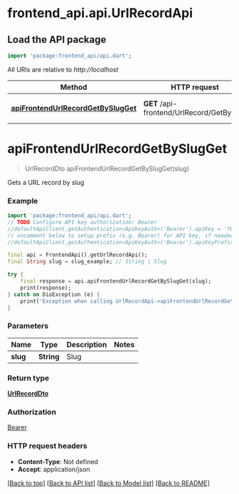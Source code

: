 # frontend_api.api.UrlRecordApi

## Load the API package
```dart
import 'package:frontend_api/api.dart';
```

All URIs are relative to *http://localhost*

Method | HTTP request | Description
------------- | ------------- | -------------
[**apiFrontendUrlRecordGetBySlugGet**](UrlRecordApi.md#apifrontendurlrecordgetbyslugget) | **GET** /api-frontend/UrlRecord/GetBySlug | Gets a URL record by slug


# **apiFrontendUrlRecordGetBySlugGet**
> UrlRecordDto apiFrontendUrlRecordGetBySlugGet(slug)

Gets a URL record by slug

### Example
```dart
import 'package:frontend_api/api.dart';
// TODO Configure API key authorization: Bearer
//defaultApiClient.getAuthentication<ApiKeyAuth>('Bearer').apiKey = 'YOUR_API_KEY';
// uncomment below to setup prefix (e.g. Bearer) for API key, if needed
//defaultApiClient.getAuthentication<ApiKeyAuth>('Bearer').apiKeyPrefix = 'Bearer';

final api = FrontendApi().getUrlRecordApi();
final String slug = slug_example; // String | Slug

try {
    final response = api.apiFrontendUrlRecordGetBySlugGet(slug);
    print(response);
} catch on DioException (e) {
    print('Exception when calling UrlRecordApi->apiFrontendUrlRecordGetBySlugGet: $e\n');
}
```

### Parameters

Name | Type | Description  | Notes
------------- | ------------- | ------------- | -------------
 **slug** | **String**| Slug | 

### Return type

[**UrlRecordDto**](UrlRecordDto.md)

### Authorization

[Bearer](../README.md#Bearer)

### HTTP request headers

 - **Content-Type**: Not defined
 - **Accept**: application/json

[[Back to top]](#) [[Back to API list]](../README.md#documentation-for-api-endpoints) [[Back to Model list]](../README.md#documentation-for-models) [[Back to README]](../README.md)

